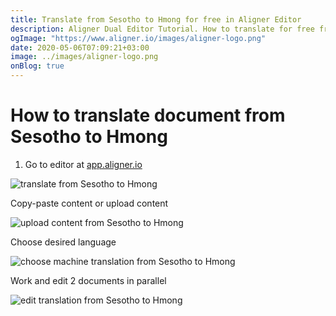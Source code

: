 ```yaml
---
title: Translate from Sesotho to Hmong for free in Aligner Editor
description: Aligner Dual Editor Tutorial. How to translate for free from Sesotho to Hmong. Aligner is multilingual document management platform. 
ogImage: "https://www.aligner.io/images/aligner-logo.png"
date: 2020-05-06T07:09:21+03:00
image: ../images/aligner-logo.png
onBlog: true
---
```


# How to translate document from Sesotho to Hmong

1. Go to editor at [app.aligner.io](https://app.aligner.io "Aligner App web page")

![translate from Sesotho to Hmong](../aligner-blank-editor.png "translate from Sesotho to Hmong")

Copy-paste content or upload content

![upload content from Sesotho to Hmong](../aligner-uploaded-document.png "upload content from Sesotho to Hmong")

Choose desired language

![choose machine translation from Sesotho to Hmong](../aligner-language-dropdown.png "choose machine translation from Sesotho to Hmong")

Work and edit 2 documents in parallel

![edit translation from Sesotho to Hmong](../aligner-double-sitded-editor.png "edit translation from Sesotho to Hmong")

